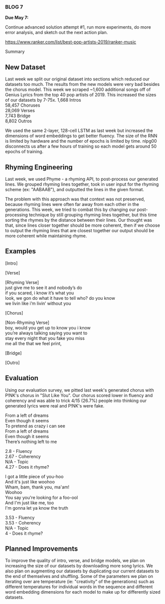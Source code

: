 ### BLOG 7 ###

**Due May 7:**  

Continue advanced solution attempt #1, run more experiments, do more error analysis, and sketch out the next action plan. 

https://www.ranker.com/list/best-pop-artists-2019/ranker-music

Summary

## New Dataset ##
Last week we split our original dataset into sections which reduced our datasets too much. The results from the new models were very bad besides the chorus model. This week we scraped ~1,600 additional songs off of Genius Lyrics from the top 40 pop artists of 2019. This increased the sizes of our datasets by 7-75x.
1,668 Intros  
58,457 Choruses  
28,069 Verses  
7,743 Bridge  
8,802 Outros  

We used the same 2-layer, 128-cell LSTM as last week but increased the dimensions of word embeddings to get better fluency. The size of the RNN is limited by hardware and the number of epochs is limited by time. nlpg00 disconnects us after a few hours of training so each model gets around 50 epochs of training.

## Rhyming Engineering ##
Last week, we used Phyme - a rhyming API, to post-process our generated lines. We grouped rhyming lines together, took in user input for the rhyming scheme (ex: "AABAAB"), and outputted the lines in the given format. 

The problem with this approach was that context was not preserved, because rhyming lines were often far away from each other in the generations. This week, we tried to combat this by changing our post-processing technique by still grouping rhyming lines together, but this time sorting the rhymes by the distance between their lines. Our thought was that, since lines closer together should be more coherent, then if we choose to output the rhyming lines that are closest together our output should be more coherent while maintaining rhyme.

## Examples ##

\[Intro\]  

\[Verse\]  

\[Rhyming Verse\]  
just give me to see it and nobody’s do  
if you scared, i know it’s what you  
look, we gon do what it have to tell who? do you know  
we livin like i’m livin’ without you  

\[Chorus\]  

\[Non-Rhyming Verse\]  
boy, would you get up to know you i know  
you’re always talking saying you want to  
stay every night that you fake you miss  
me all the that we feel print,  

\[Bridge\]  


\[Outro\]  


## Evaluation ##
Using our evaluation survey, we pitted last week's generated chorus with P!NK's chorus in "Slut Like You". Our chorus scored lower in fluency and coherency and was able to trick 4/15 (26.7%) people into thinking our generated lyrics were real and P!NK's were fake.

From a left of dreams  
Even though it seems  
To pretend as crazy i can see  
From a left of dreams  
Even though it seems  
There’s nothing left to me  

2.8 - Fluency  
2.67 - Coherency  
N/A - Topic  
4.27 - Does it rhyme?  

I got a little piece of you-hoo  
And it's just like woohoo  
Wham, bam, thank you, ma'am!  
Woohoo  
You say you're looking for a foo-ool  
And I'm just like me, too  
I'm gonna let ya know the truth  

3.53 - Fluency  
3.53 - Coherency  
N/A - Topic  
4 - Does it rhyme?  

## Planned Improvements ##

To improve the quality of intro, verse, and bridge models, we plan on increasing the size of our datasets by downloading more song lyrics. We also plan on augmenting our datasets by  duplicating our current datasets to the end of themselves and shuffling. Some of the parameters we plan on iterating over are temperature (ie: "creativity" of the generations) such as different temperatures for individual words in the sequence and different word embedding dimensions for each model to make up for differently sized datasets. 

